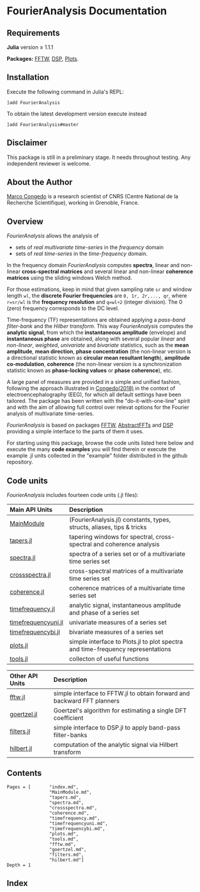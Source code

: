 # FourierAnalysis Documentation

## Requirements

**Julia** version ≥ 1.1.1

**Packages:**
[FFTW](https://github.com/JuliaMath/FFTW.jl),
[DSP](https://github.com/JuliaDSP/DSP.jl),
[Plots](https://github.com/JuliaPlots/Plots.jl).

## Installation

Execute the following command in Julia's REPL:

    ]add FourierAnalysis

To obtain the latest development version execute instead

    ]add FourierAnalysis#master

## Disclaimer

This package is still in a preliminary stage.
It needs throughout testing.
Any independent reviewer is welcome.

## About the Author

[Marco Congedo](https://sites.google.com/site/marcocongedo) is
a research scientist of CNRS (Centre National de la Recherche Scientifique), working in Grenoble, France.

## Overview

*FourierAnalysis* allows the analysis of
- sets of *real multivariate time-series* in the *frequency* domain
- sets of *real time-series* in the *time-frequency* domain.

In the frequency domain *FourierAnalysis* computes **spectra**, linear and
non-linear **cross-spectral matrices** and several linear and non-linear **coherence matrices** using the sliding windows Welch method.

For those estimations, keep in mind that given sampling rate `sr`
and window length ``wl``, the **discrete Fourier frequencies** are
``0, 1r, 2r,..., qr``, where ``r=sr/wl`` is the **frequency resolution**
and ``q=wl÷2`` (integer division).
The 0 (zero) frequency corresponds to the DC level.

Time-frequency (TF) representations are obtained applying a *pass-band filter-bank* and the *Hilber transform*. This way *FourierAnalysis* computes the **analytic signal**, from which the **instantaneous amplitude** (envelope) and **instantaneous phase** are obtained, along with several popular *linear* and *non-linear*, *weighted*, *univariate* and *bivariate* statistics, such as the **mean amplitude**, **mean direction**, **phase concentration** (the non-linear version is a directional statistic known as **circular mean resultant length**), **amplitude co-modulation**, **coherence** (the non-linear version is a synchronization statistic known as **phase-locking values** or **phase coherence**), etc.

A large panel of measures are provided in a simple and unified fashion,
following the approach illustrated in
[Congedo(2018)](https://hal.archives-ouvertes.fr/hal-01868538/document)
in the context of electroencephalography (EEG), for which all default settings
have been tailored. The package has been written with the "do-it-with-one-line" spirit
and with the aim of allowing full control over relevat options for the
Fourier analysis of multivariate time-series.

*FourierAnalysis* is based on packages [FFTW](https://github.com/JuliaMath/FFTW.jl),
[AbstractFFTs](https://github.com/JuliaMath/AbstractFFTs.jl) and
[DSP](https://github.com/JuliaDSP/DSP.jl) providing a simple interface to the
parts of them it uses.

For starting using this package, browse the code units listed here below and
execute the many **code examples** you will find therein or execute
the example .jl units collected in the "example" folder distributed
in the github repository.

## Code units

*FourierAnalysis* includes fourteen code units (.jl files):

| Main API Units   | Description |
|:----------|:----------|
| [MainModule](@ref) | (FourierAnalysis.jl) constants, types, structs, aliases, tips & tricks |
| [tapers.jl](@ref) | tapering windows for spectral, cross-spectral and coherence analysis |
| [spectra.jl](@ref) | spectra of a series set or of a multivariate time series set |
| [crossspectra.jl](@ref) | cross-spectral matrices of a multivariate time series set |
| [coherence.jl](@ref) | coherence matrices of a multivariate time series set |
| [timefrequency.jl](@ref) | analytic signal, instantaneous amplitude and phase of a series set |
| [timefrequencyuni.jl](@ref) | univariate measures of a series set |
| [timefrequencybi.jl](@ref) | bivariate measures of a series set |
| [plots.jl](@ref) | simple interface to Plots.jl to plot spectra and time-frequency representations |
| [tools.jl](@ref) | collecton of useful functions |

| Other API Units  | Description |
|:----------|:----------|
| [fftw.jl](@ref) | simple interface to FFTW.jl to obtain forward and backward FFT planners |
| [goertzel.jl](@ref) | Goertzel's algorithm for estimating a single DFT coefficient |
| [filters.jl](@ref) | simple interface to DSP.jl to apply band-pass filter-banks |
| [hilbert.jl](@ref) | computation of the analytic signal via Hilbert transform |


## Contents

```@contents
Pages = [       "index.md",
                "MainModule.md",
                "tapers.md",
                "spectra.md",
                "crossspectra.md",
                "coherence.md",
                "timefrequency.md",
                "timefrequencyuni.md",
                "timefrequencybi.md",
                "plots.md",
                "tools.md",
                "fftw.md",
                "goertzel.md",
                "filters.md",
                "hilbert.md"]
Depth = 1
```

## Index

```@index
```

